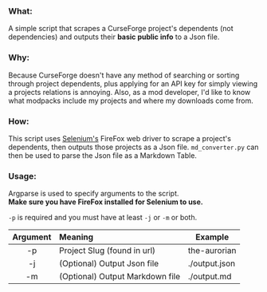 ### What:

A simple script that scrapes a CurseForge project's dependents (not dependencies) and outputs their **basic public info** to a Json file.

### Why:

Because CurseForge doesn't have any method of searching or sorting through project dependents, plus applying for an API key for simply viewing a projects relations is annoying. Also, as a mod developer, I'd like to know what modpacks include my projects and where my downloads come from.

### How:

This script uses [Selenium's](https://pypi.org/project/selenium/) FireFox web driver to scrape a project's dependents, then outputs those projects as a Json file. `md_converter.py` can then be used to parse the Json file as a Markdown Table.

### Usage:

Argparse is used to specify arguments to the script.  
**Make sure you have FireFox installed for Selenium to use.**

`-p` is required and you must have at least `-j` or `-m` or both.  

| Argument | Meaning                         |       Example |
|:--------:|:--------------------------------|---------------|
|    -p    | Project Slug (found in url)     |  the-aurorian |
|    -j    | (Optional) Output Json file     | ./output.json |
|    -m    | (Optional) Output Markdown file |   ./output.md |

